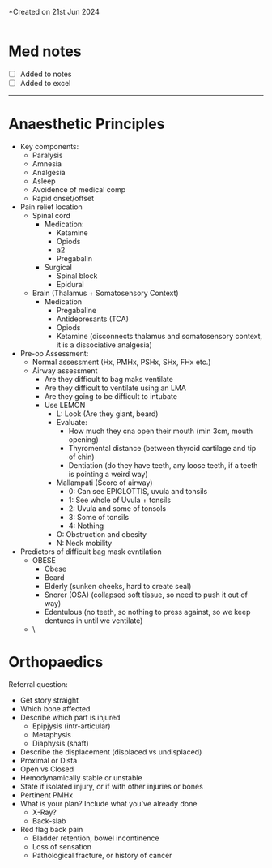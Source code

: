 *Created on 21st Jun 2024
```toc
```
# Med notes
- [ ] Added to notes
- [ ] Added to excel
---

# Anaesthetic Principles
- Key components:
	- Paralysis
	- Amnesia
	- Analgesia
	- Asleep
	- Avoidence of medical comp
	- Rapid onset/offset
- Pain relief location
	- Spinal cord
		- Medication:
			- Ketamine
			- Opiods
			- a2
			- Pregabalin
		- Surgical
			- Spinal block
			- Epidural
	- Brain (Thalamus + Somatosensory Context)
		- Medication
			- Pregabaline
			- Antidepresants (TCA)
			- Opiods
			- Ketamine (disconnects thalamus and somatosensory context, it is a dissociative analgesia)
- Pre-op Assessment:
	- Normal assessment (Hx, PMHx, PSHx, SHx, FHx etc.)
	- Airway assessment
		- Are they difficult to bag maks ventilate
		- Are they difficult to ventilate using an LMA
		- Are they going to be difficult to intubate
		- Use LEMON
			- L: Look (Are they giant, beard)
			- Evaluate:
				- How much they cna open their mouth (min 3cm, mouth opening)
				- Thyromental distance (between thyroid cartilage and tip of chin)
				- Dentiation (do they have teeth, any loose teeth, if a teeth is pointing a weird way)
			- Mallampati (Score of airway)
				- 0: Can see EPIGLOTTIS, uvula and tonsils
				- 1: See whole of Uvula + tonsils
				- 2: Uvula and some of tonsols
				- 3: Some of tonsils
				- 4: Nothing
			- O: Obstruction and obesity
			- N: Neck mobility
- Predictors of difficult bag mask evntilation
	- OBESE
		- Obese
		- Beard
		- Elderly (sunken cheeks, hard to create seal)
		- Snorer (OSA) (collapsed soft tissue, so need to push it out of way)
		- Edentulous (no teeth, so nothing to press against, so we keep dentures in until we ventilate)
	- \\

# Orthopaedics
Referral question:
- Get story straight
- Which bone affected
- Describe which part is injured
	- Epipjysis (intr-articular)
	- Metaphysis
	- Diaphysis (shaft)
- Describe the displacement (displaced vs undisplaced)
- Proximal or Dista
- Open vs Closed
- Hemodynamically stable or unstable
- State if isolated injury, or if with other injuries or bones
- Pertinent PMHx
- What is your plan? Include what you've already done
	- X-Ray?
	- Back-slab
- Red flag back pain
	- Bladder retention, bowel incontinence
	- Loss of sensation
	- Pathological fracture, or history of cancer
	
	
